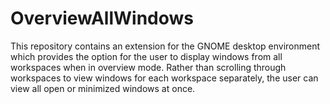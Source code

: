 OverviewAllWindows
==================

This repository contains an extension for the GNOME desktop environment which provides the option for the user to display windows from all workspaces when in overview mode.  Rather than scrolling through workspaces to view windows for each workspace separately, the user can view all open or minimized windows at once.

